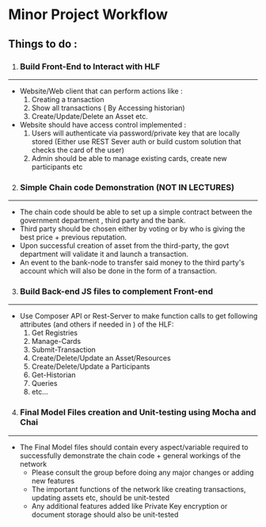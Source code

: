 # Minor Project Workflow

## Things to do :

1. ### Build Front-End to Interact with HLF
---
  - Website/Web client that can perform actions like :
    1. Creating a transaction
    2. Show all transactions ( By Accessing historian)
    3. Create/Update/Delete an Asset etc.
  - Website should have access control implemented :
    1. Users will authenticate via password/private key that are locally stored (Either use REST Sever auth or build custom solution that checks the card of the user)
    2. Admin should be able to manage existing cards, create new participants etc


2. ### Simple Chain code Demonstration (NOT IN LECTURES)
---
  - The chain code should be able to set up a simple contract between the government department , third party and the bank.
  - Third party should be chosen either by voting or by who is giving the best price + previous reputation.
  - Upon successful creation of asset from the third-party, the govt department will validate it and launch a transaction.
  - An event to the bank-node to transfer said money to the third party's account which will also be done in the form of a transaction.


3. ### Build Back-end JS files to complement Front-end
---
  - Use Composer API or Rest-Server to make function calls to get following attributes (and others if needed in ) of the HLF:
    1. Get Registries
    2. Manage-Cards
    3. Submit-Transaction
    4. Create/Delete/Update an Asset/Resources
    5. Create/Delete/Update a Participants
    6. Get-Historian
    7. Queries 
    8. etc...


4. ### Final Model Files creation and Unit-testing using Mocha and Chai
---

- The Final Model files should contain every aspect/variable required to successfully demonstrate the chain code + general workings of the network
	- Please consult the group before doing any major changes or adding new features
	- The important functions of the network like creating transactions, updating assets etc, should be unit-tested 
	- Any additional features added like Private Key encryption or document storage should also be unit-tested


